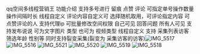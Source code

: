 qq空间多线程营销王
功能介绍
支持多号进行 留痕 点赞 评论 
可指定单号操作数量 操作间隔时长 线程自定义
评论内容自定义可 选择随机取用，可评论指定内容
可点赞评论的人 支持代理ip
可批量修改空间权限 自己可见 回答问题 所有人可见
支持发布说说 可为文字图片 类型 也可为 视频类型 线程自定义
支持 采集列表访客 筛选年龄 性别等 同时支持裂变采集(裂变为 采集访客的访客)![IMG_5517](https://github.com/user-attachments/assets/19653f7a-0544-45df-a431-d61437fb8703)
![IMG_5516](https://github.com/user-attachments/assets/9944197a-1030-4b52-b9d4-673ef06e8831)
![IMG_5521](https://github.com/user-attachments/assets/1e1b4acb-ad54-4df3-9086-f95fbea509ef)
![IMG_5520](https://github.com/user-attachments/assets/7683dfdc-fe1e-4d48-b742-6b4459084cd0)
![IMG_5519](https://github.com/user-attachments/assets/411f2322-1e37-4e7d-8564-9adfdc4ebb57)
![IMG_5518](https://github.com/user-attachments/assets/e3493cc8-bdd1-4157-9374-a09eae61432b)
